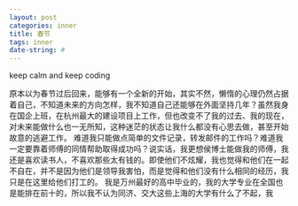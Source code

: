 ```yaml
---
layout: post
categories: inner
title: 春节
tags: inner
date-string: #
---
```


keep calm and keep coding  


原本以为春节过后回来，能够有一个全新的开始，其实不然，懒惰的心理仍然占据着自己，不知道未来的方向怎样，我不知道自己还能够在外面坚持几年？虽然我身在国企上班，在杭州最大的建设项目上工作，但也改变不了我的过去、我的现在，对未来能做什么也一无所知，这种迷茫的状态让我什么都没有心思去做，甚至开始故意的逃避工作。
难道我只能做点简单的文件记录，转发邮件的工作吗？难道我一定要靠着师傅的同情帮助取得成功吗？说实话，我更想侯博士能做我的师傅，我还是喜欢读书人，不喜欢那些太有钱的。即使他们不炫耀，我也觉得和他们在一起不自在，并不是因为他们是领导我害怕，而是觉得和他们没有什么相同的经历，我只是在这里给他们打工的。
我是万州最好的高中毕业的，我的大学专业在全国也是能排在前十的，所以我不认为同济、交大这些上海的大学有什么了不起，我